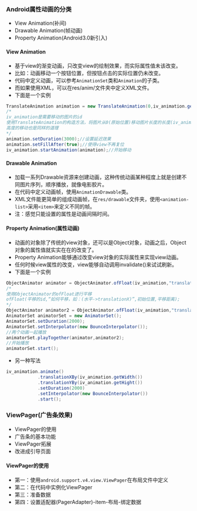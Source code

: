 ### Android属性动画的分类
+ View Animation(补间)
+ Drawable Animation(帧动画)
+ Property Animation(Android3.0新引入)

#### View Animation
+ 基于view的渐变动画，只改变view的绘制效果，而实际属性值未该改变。
+ 比如：动画移动一个按钮位置，但按钮点击的实际位置仍未改变。
+ 代码中定义动画，可以参考`AnimationSet`类和`Animation`的子类。
+ 而如果使用XML，可以在res/anim/文件夹中定义XML文件。
+ 下面是一个实例
```java
TranslateAnimation animation = new TranslateAnimation(0,iv_animation.getWidth(),0,iv_animation.getHight());
/*
iv_animation是需要移动的图片的id
使用TranslateAnimation的构造方法，将图片从0(原始位置)移动图片长度的长度(iv_animation.getWidth);
高度的移动也是同样的道理
*/
animation.setDuration(3000);//设置延迟效果
animation.setFillAfter(true);//使得view不再复位
iv_animation.startAnimation(animation);//开始移动
```

#### Drawable Animation
+ 加载一系列Drawable资源来创建动画，这种传统动画某种程度上就是创建不同图片序列，顺序播放，就像电影胶片。
+ 在代码中定义动画帧，使用`AnimationDrawable`类。
+ XML文件能更简单的组成动画帧，在`res/drawable`文件夹，使用`<animation-list>`采用`<item>`来定义不同的帧。
+ 注：感觉只能设置的属性是动画间隔时间。

#### Property Animation(属性动画)
+ 动画的对象除了传统的view对象，还可以是Object对象，动画之后，Object对象的属性值就实实在在的改变了。
+ Property Animation能够通过改变view对象的实际属性来实现view动画。
+ 任何时候view属性的改变，view能够自动调用invalidate()来试试刷新。
+ 下面是一个实例
```java
ObjectAnimator animator = ObjectAnimator.ofFloat(iv_animation,"translationX",0,iv_animation.getWidth());
/*
使用ObjectAnimator的ofFloat进行平移
ofFloat(平移的id,“如何平移，如：(水平->translationX)”,初始位置,平移距离);
*/
ObjectAnimator animator2 = ObjectAnimator.ofFloat(iv_animation,"translationY",0,iv_animation.getHight());
AnimatorSet animatorSet = new AnimatorSet();
AnimatorSet.setDuration(2000);
AnimatorSet.setInterpolator(new BounceInterpolator());
//两个动画一起播放
animatorSet.playTogether(animator,animator2);
//开始播放
animatorSet.start();
```
+ 另一种写法
```java
iv_animation.animate()
            .translationXBy(iv_animation.getWidth())
            .translationYBy(iv_animation.getHight())
            .setDuration(2000)
            .setInterpolator(new BounceInterpolator())
            .start();
```
### ViewPager(广告条效果)
+ ViewPager的使用
+ 广告条的基本功能
+ ViewPager拓展
+ 改进成引导页面

#### ViewPager的使用
+ 第一：使用`android.support.v4.view.ViewPager`在布局文件中定义
+ 第二：在代码中实例化ViewPager
+ 第三：准备数据
+ 第四：设置适配器(PagerAdapter)-item-布局-绑定数据
